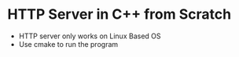 # HTTP Server in C++ from Scratch

- HTTP server only works on Linux Based OS
- Use cmake to run the program
